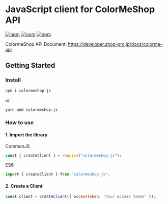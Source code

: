 # JavaScript client for ColorMeShop API
[![npm](https://img.shields.io/npm/l/colormeshop-js)](https://www.npmjs.com/package/colormeshop-js)
[![npm](https://img.shields.io/npm/v/colormeshop-js)](https://www.npmjs.com/package/colormeshop-js)
[![npm](https://img.shields.io/npm/dm/colormeshop-js)](https://www.npmjs.com/package/colormeshop-js)

ColormeShop API Document: https://developer.shop-pro.jp/docs/colorme-api

## Getting Started

### Install

```bash
npm i colormeshop-js
```

or

```bash
yarn add colormeshop-js
```

### How to use

#### 1. Import the library

CommonJS

```javascript
const { createClient } = require("colormeshop-js");
```

ES6

```javascript
import { createClient } from "colormeshop-js";
```

#### 2. Create a Client

```javascript
const client = createClient({ accessToken: "Your access token" });
```
